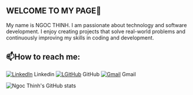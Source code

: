 ## WELCOME TO MY PAGE👋

My name is NGOC THINH. I am passionate about technology and software development.  I enjoy creating projects that solve real-world problems and continuously improving my skills in coding and development.

## 📫How to reach me:
[![LinkedIn](https://img.icons8.com/?size=17&id=QSqKhX2FC4oX&format=png&color=000000)](https://www.linkedin.com/in/th%E1%BB%8Bnh-nguy%E1%BB%85n-446656321/) Linkedin
[![LGitHub](https://img.icons8.com/?size=20&id=AZOZNnY73haj&format=png&color=000000)](https://github.com/nguyenvietngocthinh/) GitHub
[![Gmail](https://img.icons8.com/?size=17&id=P7UIlhbpWzZm&format=png&color=000000)](mailto:dylan.nguyenthinh@gmail.com) Gmail


![Ngoc Thinh's GitHub stats](https://github-readme-stats.vercel.app/api?username=nguyenvietngocthinh&hide=contribs,issues,prs&show_icons=true&theme=radical)

<!--


Here are some ideas to get you started:

- 🔭 I’m currently working on ...
- 🌱 I’m currently learning ...
- 👯 I’m looking to collaborate on ...
- 🤔 I’m looking for help with ...
- 💬 Ask me about ...
-  How to reach me: ...
- 😄 Pronouns: ...
- ⚡ Fun fact: ...
-->
